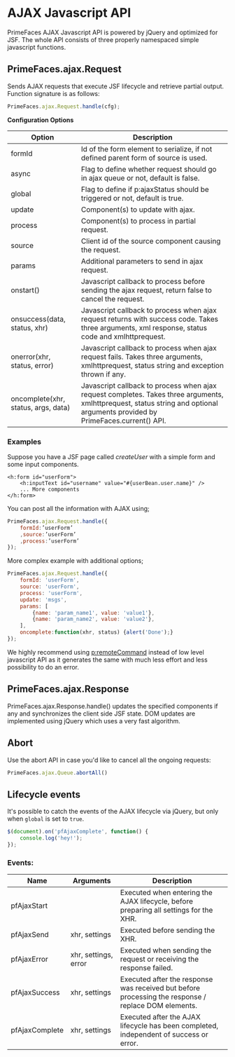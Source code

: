 # AJAX Javascript API

PrimeFaces AJAX Javascript API is powered by jQuery and optimized for JSF.
The whole API consists of three properly namespaced simple javascript functions.

## PrimeFaces.ajax.Request
Sends AJAX requests that execute JSF lifecycle and retrieve partial output.
Function signature is as follows:

```js
PrimeFaces.ajax.Request.handle(cfg);
```

**Configuration Options**

| Option | Description |
| --- | --- |
formId | Id of the form element to serialize, if not defined parent form of source is used.
async | Flag to define whether request should go in ajax queue or not, default is false.
global | Flag to define if p:ajaxStatus should be triggered or not, default is true.
update | Component(s) to update with ajax.
process | Component(s) to process in partial request.
source | Client id of the source component causing the request.
params | Additional parameters to send in ajax request.
onstart() | Javascript callback to process before sending the ajax request, return false to cancel the request.
onsuccess(data, status, xhr) | Javascript callback to process when ajax request returns with success code. Takes three arguments, xml response, status code and xmlhttprequest.
onerror(xhr, status, error) | Javascript callback to process when ajax request fails. Takes three arguments, xmlhttprequest, status string and exception thrown if any.
oncomplete(xhr, status, args, data) | Javascript callback to process when ajax request completes. Takes three arguments, xmlhttprequest, status string and optional arguments provided by PrimeFaces.current() API.


### Examples
Suppose you have a JSF page called _createUser_ with a simple form and some input components.

```xhtml
<h:form id="userForm">
    <h:inputText id="username" value="#{userBean.user.name}" />
    ... More components
</h:form>
```
You can post all the information with AJAX using;

```js
PrimeFaces.ajax.Request.handle({
    formId:’userForm’
    ,source:’userForm’
    ,process:’userForm’
});
```
More complex example with additional options;

```js
PrimeFaces.ajax.Request.handle({
    formId: 'userForm',
    source: 'userForm',
    process: 'userForm',
    update: 'msgs',
    params: [
        {name: 'param_name1', value: 'value1'},
        {name: 'param_name2', value: 'value2'},
    ],
    oncomplete:function(xhr, status) {alert('Done');}
});
```

We highly recommend using [p:remoteCommand](/components/remotecommand) instead of low level javascript API as it generates
the same with much less effort and less possibility to do an error.

## PrimeFaces.ajax.Response
PrimeFaces.ajax.Response.handle() updates the specified
components if any and synchronizes the client side JSF state. DOM updates are implemented using jQuery which uses a very
fast algorithm.

## Abort
Use the abort API in case you'd like to cancel all the ongoing requests:

```js
PrimeFaces.ajax.Queue.abortAll()
```

## Lifecycle events
It's possible to catch the events of the AJAX lifecycle via jQuery, but only when `global` is set to `true`.

```js
$(document).on('pfAjaxComplete', function() {
    console.log('hey!');
});
```

### Events:

| Name | Arguments | Description |
| --- | --- | --- |
| pfAjaxStart | | Executed when entering the AJAX lifecycle, before preparing all settings for the XHR.
| pfAjaxSend | xhr, settings | Executed before sending the XHR.
| pfAjaxError | xhr, settings, error | Executed when sending the request or receiving the response failed.
| pfAjaxSuccess | xhr, settings | Executed after the response was received but before processing the response / replace DOM elements.
| pfAjaxComplete | xhr, settings | Executed after the AJAX lifecycle has been completed, independent of success or error.

